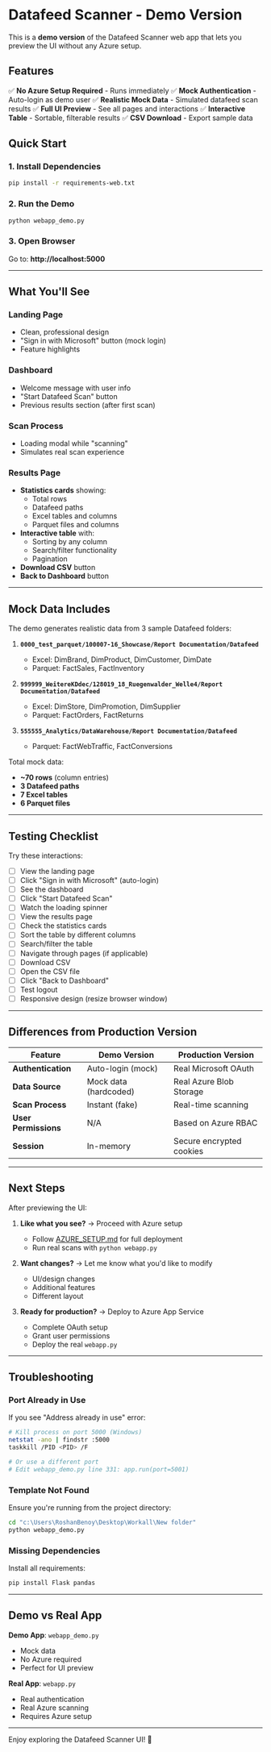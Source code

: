 # Datafeed Scanner - Demo Version

This is a **demo version** of the Datafeed Scanner web app that lets you preview the UI without any Azure setup.

## Features

✅ **No Azure Setup Required** - Runs immediately
✅ **Mock Authentication** - Auto-login as demo user
✅ **Realistic Mock Data** - Simulated datafeed scan results
✅ **Full UI Preview** - See all pages and interactions
✅ **Interactive Table** - Sortable, filterable results
✅ **CSV Download** - Export sample data

## Quick Start

### 1. Install Dependencies

```bash
pip install -r requirements-web.txt
```

### 2. Run the Demo

```bash
python webapp_demo.py
```

### 3. Open Browser

Go to: **http://localhost:5000**

---

## What You'll See

### Landing Page
- Clean, professional design
- "Sign in with Microsoft" button (mock login)
- Feature highlights

### Dashboard
- Welcome message with user info
- "Start Datafeed Scan" button
- Previous results section (after first scan)

### Scan Process
- Loading modal while "scanning"
- Simulates real scan experience

### Results Page
- **Statistics cards** showing:
  - Total rows
  - Datafeed paths
  - Excel tables and columns
  - Parquet files and columns
- **Interactive table** with:
  - Sorting by any column
  - Search/filter functionality
  - Pagination
- **Download CSV** button
- **Back to Dashboard** button

---

## Mock Data Includes

The demo generates realistic data from 3 sample Datafeed folders:

1. **`0000_test_parquet/100007-16_Showcase/Report Documentation/Datafeed`**
   - Excel: DimBrand, DimProduct, DimCustomer, DimDate
   - Parquet: FactSales, FactInventory

2. **`999999_WeitereKDdec/128019_18_Ruegenwalder_Welle4/Report Documentation/Datafeed`**
   - Excel: DimStore, DimPromotion, DimSupplier
   - Parquet: FactOrders, FactReturns

3. **`555555_Analytics/DataWarehouse/Report Documentation/Datafeed`**
   - Parquet: FactWebTraffic, FactConversions

Total mock data:
- **~70 rows** (column entries)
- **3 Datafeed paths**
- **7 Excel tables**
- **6 Parquet files**

---

## Testing Checklist

Try these interactions:

- [ ] View the landing page
- [ ] Click "Sign in with Microsoft" (auto-login)
- [ ] See the dashboard
- [ ] Click "Start Datafeed Scan"
- [ ] Watch the loading spinner
- [ ] View the results page
- [ ] Check the statistics cards
- [ ] Sort the table by different columns
- [ ] Search/filter the table
- [ ] Navigate through pages (if applicable)
- [ ] Download CSV
- [ ] Open the CSV file
- [ ] Click "Back to Dashboard"
- [ ] Test logout
- [ ] Responsive design (resize browser window)

---

## Differences from Production Version

| Feature | Demo Version | Production Version |
|---------|-------------|-------------------|
| **Authentication** | Auto-login (mock) | Real Microsoft OAuth |
| **Data Source** | Mock data (hardcoded) | Real Azure Blob Storage |
| **Scan Process** | Instant (fake) | Real-time scanning |
| **User Permissions** | N/A | Based on Azure RBAC |
| **Session** | In-memory | Secure encrypted cookies |

---

## Next Steps

After previewing the UI:

1. **Like what you see?** → Proceed with Azure setup
   - Follow [AZURE_SETUP.md](AZURE_SETUP.md) for full deployment
   - Run real scans with `python webapp.py`

2. **Want changes?** → Let me know what you'd like to modify
   - UI/design changes
   - Additional features
   - Different layout

3. **Ready for production?** → Deploy to Azure App Service
   - Complete OAuth setup
   - Grant user permissions
   - Deploy the real `webapp.py`

---

## Troubleshooting

### Port Already in Use

If you see "Address already in use" error:

```bash
# Kill process on port 5000 (Windows)
netstat -ano | findstr :5000
taskkill /PID <PID> /F

# Or use a different port
# Edit webapp_demo.py line 331: app.run(port=5001)
```

### Template Not Found

Ensure you're running from the project directory:

```bash
cd "c:\Users\RoshanBenoy\Desktop\Workall\New folder"
python webapp_demo.py
```

### Missing Dependencies

Install all requirements:

```bash
pip install Flask pandas
```

---

## Demo vs Real App

**Demo App**: `webapp_demo.py`
- Mock data
- No Azure required
- Perfect for UI preview

**Real App**: `webapp.py`
- Real authentication
- Real Azure scanning
- Requires Azure setup

---

Enjoy exploring the Datafeed Scanner UI! 🚀
